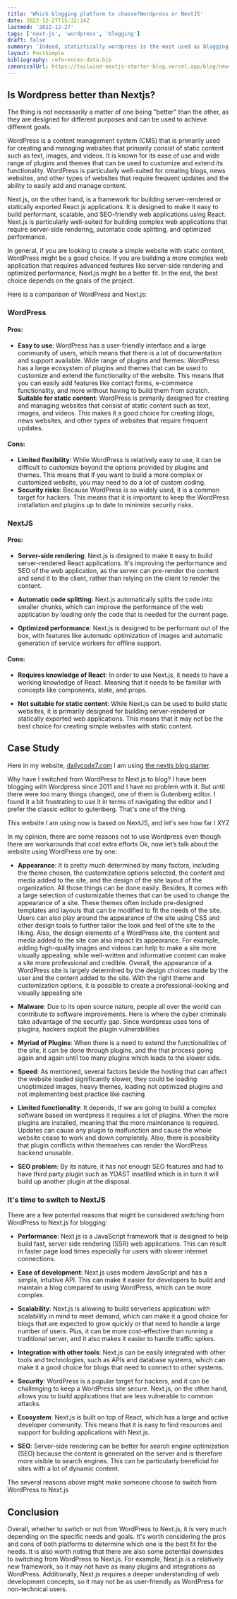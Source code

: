 ```yaml
---
title: 'Which blogging platform to choose?Wordpress or NextJS'
date: 2022-12-27T15:32:14Z
lastmod: '2022-12-27'
tags: ['next-js', 'wordpress', 'blogging']
draft: false
summary: 'Indeed, statistically wordpress is the most used as blogging platform and 43.2% of all websites on the internet make use of it. Since 20122, the usage of Wordpress is increasing 12% per year. However,'
layout: PostSimple
bibliography: references-data.bib
canonicalUrl: https://tailwind-nextjs-starter-blog.vercel.app/blog/new-features-in-v1/
---
```


## Is Wordpress better than Nextjs?

The thing is not necessarily a matter of one being "better" than the other, as they are designed for different purposes and can be used to achieve different goals.

WordPress is a content management system (CMS) that is primarily used for creating and managing websites that primarily consist of static content such as text, images, and videos. It is known for its ease of use and wide range of plugins and themes that can be used to customize and extend its functionality. WordPress is particularly well-suited for creating blogs, news websites, and other types of websites that require frequent updates and the ability to easily add and manage content.

Next.js, on the other hand, is a framework for building server-rendered or statically exported React.js applications. It is designed to make it easy to build performant, scalable, and SEO-friendly web applications using React. Next.js is particularly well-suited for building complex web applications that require server-side rendering, automatic code splitting, and optimized performance.

In general, if you are looking to create a simple website with static content, WordPress might be a good choice. If you are building a more complex web application that requires advanced features like server-side rendering and optimized performance, Next.js might be a better fit. In the end, the best choice depends on the goals of the project.

Here is a comparison of WordPress and Next.js:

### WordPress

#### Pros:

- **Easy to use**: WordPress has a user-friendly interface and a large community of users, which means that there is a lot of documentation and support available.
  Wide range of plugins and themes: WordPress has a large ecosystem of plugins and themes that can be used to customize and extend the functionality of the website. This means that you can easily add features like contact forms, e-commerce functionality, and more without having to build them from scratch.
  **Suitable for static content**: WordPress is primarily designed for creating and managing websites that consist of static content such as text, images, and videos. This makes it a good choice for creating blogs, news websites, and other types of websites that require frequent updates.

#### Cons:

- **Limited flexibility**: While WordPress is relatively easy to use, it can be difficult to customize beyond the options provided by plugins and themes. This means that if you want to build a more complex or customized website, you may need to do a lot of custom coding.
- **Security risks**: Because WordPress is so widely used, it is a common target for hackers. This means that it is important to keep the WordPress installation and plugins up to date to minimize security risks.

### NextJS

#### Pros:

- **Server-side rendering**: Next.js is designed to make it easy to build server-rendered React applications. It's improving the performance and SEO of the web application, as the server can pre-render the content and send it to the client, rather than relying on the client to render the content.

- **Automatic code splitting**: Next.js automatically splits the code into smaller chunks, which can improve the performance of the web application by loading only the code that is needed for the current page.

- **Optimized performance**: Next.js is designed to be performant out of the box, with features like automatic optimization of images and automatic generation of service workers for offline support.

#### Cons:

- **Requires knowledge of React**: In order to use Next.js, it needs to have a working knowledge of React. Meaning that it needs to be familiar with concepts like components, state, and props.

- **Not suitable for static content**: While Next.js can be used to build static websites, it is primarily designed for building server-rendered or statically exported web applications. This means that it may not be the best choice for creating simple websites with static content.

## Case Study

Here in my website, [dailycode7.com](https://dailycoding7.com) I am using [the nextjs blog starter](https://github.com/timlrx/tailwind-nextjs-starter-blog).

Why have I switched from WordPress to Next.js to blog? I have been blogging with Wordpress since 2011 and I have no problem with it. But until there were too many things changed, one of them is Gutenberg editor. I found it a bit frustrating to use it in terms of navigating the editor and I prefer the classic editor to gutenberg. That's one of the thing.

This website I am using now is based on NextJS, and let's see how far I XYZ

In my opinion, there are some reasons not to use Wordpress even though there are workarounds that cost extra efforts
Ok, now let’s talk about the website using WordPress one by one:

- **Appearance**: It is pretty much determined by many factors, including the theme chosen, the customization options selected, the content and media added to the site, and the design of the site layout of the organization. All those things can be done easily. Besides, It comes with a large selection of customizable themes that can be used to change the appearance of a site. These themes often include pre-designed templates and layouts that can be modified to fit the needs of the site. Users can also play around the appearance of the site using CSS and other design tools to further tailor the look and feel of the site to the liking. Also, the design elements of a WordPress site, the content and media added to the site can also impact its appearance. For example, adding high-quality images and videos can help to make a site more visually appealing, while well-written and informative content can make a site more professional and credible. Overall, the appearance of a WordPress site is largely determined by the design choices made by the user and the content added to the site. With the right theme and customization options, it is possible to create a professional-looking and visually appealing site

- **Malware**: Due to its open source nature, people all over the world can contribute to software improvements. Here is where the cyber criminals take advantage of the security gap. Since wordpress uses tons of plugins, hackers exploit the plugin vulnerabilities

- **Myriad of Plugins**: When there is a need to extend the functionalities of the site, it can be done through plugins, and the that process going again and again until too many plugins which leads to the slower side.
- **Speed**: As mentioned, several factors beside the hosting that can affect the website loaded significantly slower, they could be loading unoptimized images, heavy themes, loading not optimized plugins and not implementing best practice like caching
- **Limited functionality**: It depends, if we are going to build a complex software based on wordpress it requires a lot of plugins. When the more plugins are installed, meaning that the more maintenance is required. Updates can cause any plugin to malfunction and cause the whole website cease to work and down completely. Also, there is possibility that plugin conflicts within themselves can render the WordPress backend unusable.

- **SEO problem**: By its nature, it has not enough SEO features and had to have third party plugin such as YOAST insatlled which is in turn it will build up another plugin at the disposal.

### It's time to switch to NextJS

There are a few potential reasons that might be considered switching from WordPress to Next.js for blogging:

- **Performance**: Next.js is a JavaScript framework that is designed to help build fast, server side rendering (SSR) web applications. This can result in faster page load times especially for users with slower internet connections.

- **Ease of development**: Next.js uses modern JavaScript and has a simple, intuitive API. This can make it easier for developers to build and maintain a blog compared to using WordPress, which can be more complex.

- **Scalability**: Next.js is allowing to build serverless applicationi with scalability in mind to meet demand, which can make it a good choice for blogs that are expected to grow quickly or that need to handle a large number of users. Plus, it can be more cost-effective than running a traditional server, and it also makes it easier to handle traffic spikes.

- **Integration with other tools**: Next.js can be easily integrated with other tools and technologies, such as APIs and database systems, which can make it a good choice for blogs that need to connect to other systems.

- **Security**: WordPress is a popular target for hackers, and it can be challenging to keep a WordPress site secure. Next.js, on the other hand, allows you to build applications that are less vulnerable to common attacks.

- **Ecosystem**: Next.js is built on top of React, which has a large and active developer community. This means that it is easy to find resources and support for building applications with Next.js.

- **SEO**: Server-side rendering can be better for search engine optimization (SEO) because the content is generated on the server and is therefore more visible to search engines. This can be particularly beneficial for sites with a lot of dynamic content.

The several reasons above might make someone choose to switch from WordPress to Next.js

## Conclusion

Overall, whether to switch or not from WordPress to Next.js, it is very much depending on the specific needs and goals. It's worth considering the pros and cons of both platforms to determine which one is the best fit for the needs. It is also worth noting that there are also some potential downsides to switching from WordPress to Next.js. For example, Next.js is a relatively new framework, so it may not have as many plugins and integrations as WordPress. Additionally, Next.js requires a deeper understanding of web development concepts, so it may not be as user-friendly as WordPress for non-technical users.
